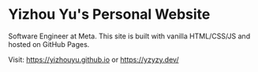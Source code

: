 # Yizhou Yu's Personal Website

Software Engineer at Meta. This site is built with vanilla HTML/CSS/JS and hosted on GitHub Pages.

Visit: https://yizhouyu.github.io or https://yzyzy.dev/

